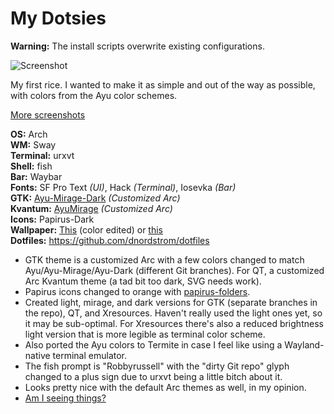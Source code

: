 # My Dotsies

**Warning:** The install scripts overwrite
existing configurations.

![Screenshot](https://i.imgur.com/Rsh1enR.png)

My first rice. I wanted to make it as simple and out of the way as possible, with colors from the Ayu color schemes.

[More screenshots](https://imgur.com/a/wgzXalJ)  

**OS:** Arch  
**WM:** Sway  
**Terminal:** urxvt  
**Shell:** fish  
**Bar:** Waybar  
**Fonts:** SF Pro Text *(UI)*, Hack *(Terminal)*, Iosevka *(Bar)*  
**GTK:** [Ayu-Mirage-Dark](https://github.com/dnordstrom/ayu-theme/tree/ayu-mirage)
*(Customized Arc)*  
**Kvantum:** [AyuMirage](https://github.com/dnordstrom/ayu-kde) *(Customized Arc)*  
**Icons:** Papirus-Dark  
**Wallpaper:**
[This](https://hdwallsbox.com/circles-enso-minimalistic-wallpaper-94559) (color
edited) or [this](https://i.imgur.com/gAIHyZ9.jpg)  
**Dotfiles:** https://github.com/dnordstrom/dotfiles

* GTK theme is a customized Arc with a few colors changed to match Ayu/Ayu-Mirage/Ayu-Dark (different Git branches). For QT, a customized Arc Kvantum theme (a tad bit too dark, SVG needs work).
* Papirus icons changed to orange with [papirus-folders](https://aur.archlinux.org/packages/papirus-folders-git/).
* Created light, mirage, and dark versions for GTK (separate branches in the repo), QT, and Xresources. Haven't really used the light ones yet, so it may be sub-optimal. For Xresources there's also a reduced brightness light version that is more legible as terminal color scheme.
* Also ported the Ayu colors to Termite in case I feel like using a Wayland-native terminal emulator.
* The fish prompt is "Robbyrussell" with the "dirty Git repo" glyph changed to a plus sign due to urxvt being a little bitch about it.
* Looks pretty nice with the default Arc themes as well, in my opinion.
* [Am I seeing things?](https://i.imgur.com/W0UD6vM.png)
